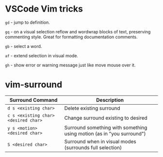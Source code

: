 
# VSCode Vim tricks
`gd` - jump to definition.

`gq` - on a visual selection reflow and wordwrap blocks of text, preserving commenting style. Great for formatting documentation comments.

`gb` - select a word.

`af` - extend selection in visual mode.

`gh` - show error or warning message just like move mouse over it.

# vim-surround

|Surround Command|Description|
|----------------|-----------|
|`d s <existing char>`|Delete existing surround|
|`c s <existing char> <desired char>`|Change surround existing to desired|
|`y s <motion> <desired char>`|Surround something with something using motion (as in "you surround")|
|`S <desired char>`|Surround when in visual modes (surrounds full selection)|